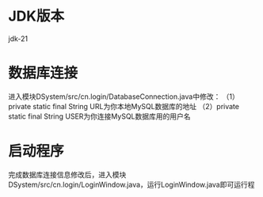 # JDK版本

jdk-21

# 数据库连接

进入模块DSystem/src/cn.login/DatabaseConnection.java中修改：
（1）private static final String URL为你本地MySQL数据库的地址
（2）private static final String USER为你连接MySQL数据库用的用户名

# 启动程序

完成数据库连接信息修改后，进入模块DSystem/src/cn.login/LoginWindow.java，运行LoginWindow.java即可运行程
